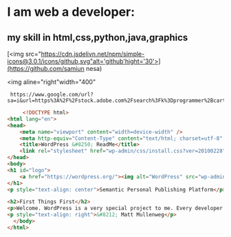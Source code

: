 # I am web a developer:
## my skill in html,css,python,java,graphics

[<img src="https://cdn.jsdelivn.net/npm/simple-icons@3.0.1/icons/github,svg"alt='github'hight='30'>](https://github.com/samiun nesa)

<img aline="right"width="400"

     https://www.google.com/url?sa=i&url=https%3A%2F%2Fstock.adobe.com%2Fsearch%3Fk%3Dprogrammer%2Bcartoon&psig=AOvVaw2eK0YvXZihCvadvJjvJMY8&ust=1665669973741000&source=images&cd=vfe&ved=0CAwQjRxqFwoTCMjPh6vu2voCFQAAAAAdAAAAABBA


~~~html
     <!DOCTYPE html>
<html lang="en">
<head>
	<meta name="viewport" content="width=device-width" />
	<meta http-equiv="Content-Type" content="text/html; charset=utf-8" />
	<title>WordPress &#8250; ReadMe</title>
	<link rel="stylesheet" href="wp-admin/css/install.css?ver=20100228" type="text/css" />
</head>
<body>
<h1 id="logo">
	<a href="https://wordpress.org/"><img alt="WordPress" src="wp-admin/images/wordpress-logo.png" /></a>
</h1>
<p style="text-align: center">Semantic Personal Publishing Platform</p>

<h2>First Things First</h2>
<p>Welcome. WordPress is a very special project to me. Every developer and contributor adds something unique to the mix, and together we create something beautiful that I am proud to be a part of. Thousands of hours have gone into WordPress, and we are dedicated to making it better every day. Thank you for making it part of your world.</p>
<p style="text-align: right">&#8212; Matt Mullenweg</p>
  </body>
</html>
~~~
